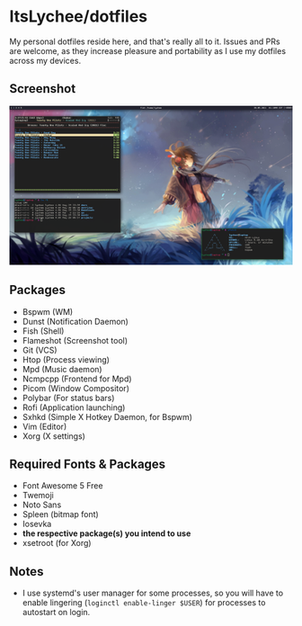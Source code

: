 # ItsLychee/dotfiles

My personal dotfiles reside here, and that's really all to it. Issues and PRs
are welcome, as they increase pleasure and portability as I use my dotfiles across
my devices.


## Screenshot

![Screenshot of my Arch setup utilizing my dotfiles](https://raw.githubusercontent.com/ItsLychee/dotfiles/main/screenshot.png)

## Packages

- Bspwm (WM)
- Dunst (Notification Daemon)
- Fish (Shell)
- Flameshot (Screenshot tool)
- Git (VCS)
- Htop (Process viewing)
- Mpd (Music daemon)
- Ncmpcpp (Frontend for Mpd)
- Picom (Window Compositor)
- Polybar (For status bars)
- Rofi (Application launching)
- Sxhkd (Simple X Hotkey Daemon, for Bspwm)
- Vim (Editor)
- Xorg (X settings)

## Required Fonts & Packages

- Font Awesome 5 Free
- Twemoji
- Noto Sans
- Spleen (bitmap font)
- Iosevka
- **the respective package(s) you intend to use**
- xsetroot (for Xorg)


## Notes
- I use systemd's user manager for some processes, so you will have to enable lingering (`loginctl enable-linger $USER`) for processes to autostart on login.
